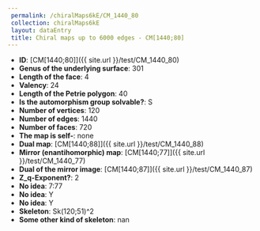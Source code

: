 ```yaml
--- 
 permalink: /chiralMaps6kE/CM_1440_80 
 collection: chiralMaps6kE
 layout: dataEntry
 title: Chiral maps up to 6000 edges - CM[1440;80]
---
```


- **ID**: [CM[1440;80]]({{ site.url }}/test/CM_1440_80)
- **Genus of the underlying surface**: 301
- **Length of the face**: 4
- **Valency**: 24
- **Length of the Petrie polygon**: 40
- **Is the automorphism group solvable?**: S
- **Number of vertices**: 120
- **Number of edges**: 1440
- **Number of faces**: 720
- **The map is self-**: none
- **Dual map**: [CM[1440;88]]({{ site.url }}/test/CM_1440_88)
- **Mirror (enantihomorphic) map**: [CM[1440;77]]({{ site.url }}/test/CM_1440_77)
- **Dual of the mirror image**: [CM[1440;87]]({{ site.url }}/test/CM_1440_87)
- **Z_q-Exponent?**: 2
- **No idea**:  7:77
- **No idea**: Y
- **No idea**: Y
- **Skeleton**: Sk(120;51)^2
- **Some other kind of skeleton**: nan

